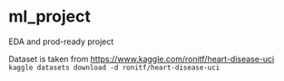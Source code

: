 ml_project
==============================

EDA and prod-ready project

Dataset is taken from https://www.kaggle.com/ronitf/heart-disease-uci   
`kaggle datasets download -d ronitf/heart-disease-uci`  